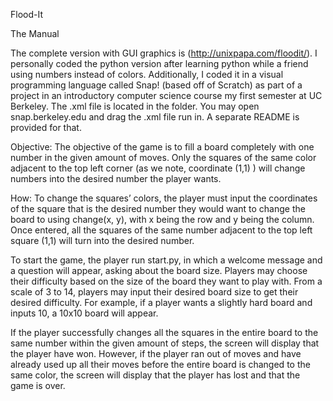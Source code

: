 Flood-It

The Manual

The complete version with GUI graphics is (http://unixpapa.com/floodit/). I personally coded the python version after learning python while a friend using numbers instead of colors. Additionally, I coded it in a visual programming language called Snap! (based off of Scratch) as part of a project in an introductory computer science course my first semester at UC Berkeley.  The .xml file is located in the folder. You may open snap.berkeley.edu and drag the .xml file run in. A separate README is provided for that. 

Objective: The objective of the game is to fill a board completely with one number in the given amount of moves. Only the squares of the same color adjacent to the top left corner (as we note, coordinate (1,1) ) will change numbers into the desired number the player wants. 

How: To change the squares’ colors, the player must input the coordinates of the square that is the desired number they would want to change the board to using change(x, y), with x being the row and y being the column.  Once entered, all the squares of the same number adjacent to the top left square (1,1) will turn into the desired number. 

To start the game, the player run start.py, in which a welcome message and a question will appear, asking about the board size. Players may choose their difficulty based on the size of the board they want to play with. From a scale of 3 to 14, players may input their desired board size to get their desired difficulty. For example, if a player wants a slightly hard board and inputs 10, a 10x10 board will appear. 

If the player successfully changes all the squares in the entire board to the same number within the given amount of steps, the screen will display that the player have won. However, if the player ran out of moves and have already used up all their moves before the entire board is changed to the same color, the screen will display that the player has lost and that the game is over. 




